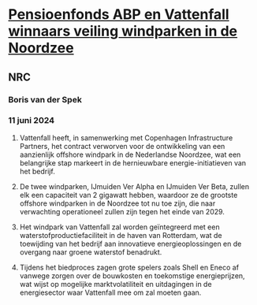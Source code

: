 # [Pensioenfonds ABP en Vattenfall winnaars veiling windparken in de Noordzee](https://advance.lexis.com/api/document?collection=news&id=urn:contentItem:6C7D-VFB1-DY4K-832J-00000-00&context=1519360)
## NRC
### Boris van der Spek
### 11 juni 2024

1. Vattenfall heeft, in samenwerking met Copenhagen Infrastructure Partners, het contract verworven voor de ontwikkeling van een aanzienlijk offshore windpark in de Nederlandse Noordzee, wat een belangrijke stap markeert in de hernieuwbare energie-initiatieven van het bedrijf.

2. De twee windparken, IJmuiden Ver Alpha en IJmuiden Ver Beta, zullen elk een capaciteit van 2 gigawatt hebben, waardoor ze de grootste offshore windparken in de Noordzee tot nu toe zijn, die naar verwachting operationeel zullen zijn tegen het einde van 2029.

3. Het windpark van Vattenfall zal worden geïntegreerd met een waterstofproductiefaciliteit in de haven van Rotterdam, wat de toewijding van het bedrijf aan innovatieve energieoplossingen en de overgang naar groene waterstof benadrukt.

4. Tijdens het biedproces zagen grote spelers zoals Shell en Eneco af vanwege zorgen over de bouwkosten en toekomstige energieprijzen, wat wijst op mogelijke marktvolatiliteit en uitdagingen in de energiesector waar Vattenfall mee om zal moeten gaan.
